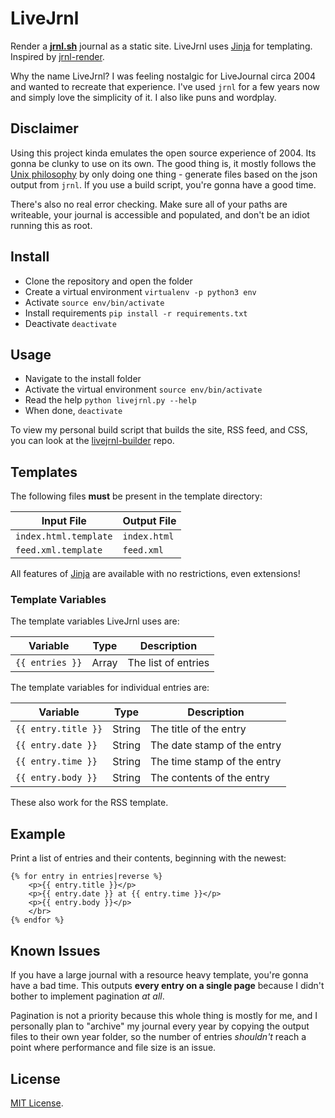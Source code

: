 # LiveJrnl

Render a [**jrnl.sh**](https://jrnl.sh) journal as a static site. LiveJrnl uses [Jinja](https://github.com/pallets/jinja) for templating. Inspired by [jrnl-render](https://github.com/sloria/jrnl-render).

Why the name LiveJrnl? I was feeling nostalgic for LiveJournal circa 2004 and wanted to recreate that experience. I've used `jrnl` for a few years now and simply love the simplicity of it. I also like puns and wordplay.

## Disclaimer
Using this project kinda emulates the open source experience of 2004. Its gonna be clunky to use on its own. The good thing is, it mostly follows the [Unix philosophy](https://en.wikipedia.org/wiki/Unix_philosophy) by only doing one thing - generate files based on the json output from `jrnl`. If you use a build script, you're gonna have a good time.

There's also no real error checking. Make sure all of your paths are writeable, your journal is accessible and populated, and don't be an idiot running this as root.

## Install

* Clone the repository and open the folder
* Create a virtual environment `virtualenv -p python3 env`
* Activate `source env/bin/activate`
* Install requirements `pip install -r requirements.txt`
* Deactivate `deactivate`

## Usage
* Navigate to the install folder
* Activate the virtual environment `source env/bin/activate`
* Read the help `python livejrnl.py --help`
* When done, `deactivate`

To view my personal build script that builds the site, RSS feed, and CSS, you can look at the [livejrnl-builder](https://github.com/graskaas/livejrnl-builder) repo.

## Templates

The following files **must** be present in the template directory:

| Input File            | Output File  |
| --------------------- | ------------ |
| `index.html.template` | `index.html` |
| `feed.xml.template`   | `feed.xml`   |

All features of [Jinja](https://github.com/pallets/jinja) are available with no restrictions, even extensions!


### Template Variables

The template variables LiveJrnl uses are:

| Variable        | Type  | Description         |
| --------------- | ----- | ------------------- |
| `{{ entries }}` | Array | The list of entries |

The template variables for individual entries are:

| Variable            | Type   | Description                 |
| ------------------- | ------ | --------------------------- |
| `{{ entry.title }}` | String | The title of the entry      |
| `{{ entry.date }}`  | String | The date stamp of the entry |
| `{{ entry.time }}`  | String | The time stamp of the entry |
| `{{ entry.body }}`  | String | The contents of the entry   |

These also work for the RSS template.

## Example

Print a list of entries and their contents, beginning with the newest:

```
{% for entry in entries|reverse %}
	<p>{{ entry.title }}</p>
	<p>{{ entry.date }} at {{ entry.time }}</p>
	<p>{{ entry.body }}</p>
	</br>
{% endfor %}
```

## Known Issues

If you have a large journal with a resource heavy template, you're gonna have a bad time. This outputs **every entry on a single page** because I didn't bother to implement pagination *at all*.

Pagination is not a priority because this whole thing is mostly for me, and I personally plan to "archive" my journal every year by copying the output files to their own year folder, so the number of entries *shouldn't* reach a point where performance and file size is an issue.

## License

[MIT License](LICENSE).
